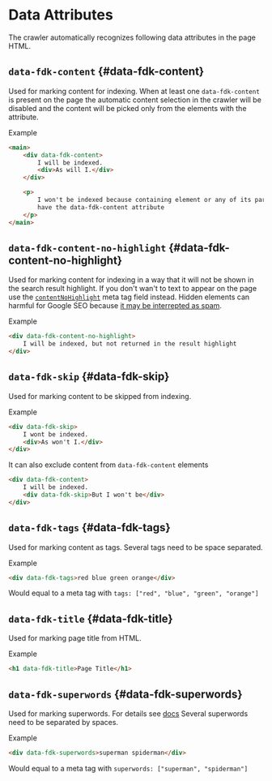 # Data Attributes

The crawler automatically recognizes following data attributes in the page HTML.

## `data-fdk-content` {#data-fdk-content}

Used for marking content for indexing. When at least one `data-fdk-content` is
present on the page the automatic content selection in the crawler will be
disabled and the content will be picked only from the elements with the
attribute.

Example

```html
<main>
	<div data-fdk-content>
		I will be indexed.
		<div>As will I.</div>
	</div>

	<p>
		I won't be indexed because containing element or any of its parents does not
		have the data-fdk-content attribute
	</p>
</main>
```

## `data-fdk-content-no-highlight` {#data-fdk-content-no-highlight}

Used for marking content for indexing in a way that it will not be shown in the
search result highlight. If you don't wan't to text to appear on the page use
the [`contentNoHighlight`](/crawler/meta-tag#contentNoHighlight) meta tag field
instead. Hidden elements can harmful for Google SEO because
[it may be interrepted as
spam](https://developers.google.com/search/docs/essentials/spam-policies#hidden-text-and-links).

Example

```html
<div data-fdk-content-no-highlight>
	I will be indexed, but not returned in the result highlight
</div>
```

## `data-fdk-skip` {#data-fdk-skip}

Used for marking content to be skipped from indexing.

Example

```html
<div data-fdk-skip>
	I wont be indexed.
	<div>As won't I.</div>
</div>
```

It can also exclude content from `data-fdk-content` elements

```html
<div data-fdk-content>
	I will be indexed.
	<div data-fdk-skip>But I won't be</div>
</div>
```

## `data-fdk-tags` {#data-fdk-tags}

Used for marking content as tags. Several tags need to be space separated.

Example

```html
<div data-fdk-tags>red blue green orange</div>
```

Would equal to a meta tag with `tags: ["red", "blue", "green", "orange"]`

## `data-fdk-title` {#data-fdk-title}

Used for marking page title from HTML.

Example

```html
<h1 data-fdk-title>Page Title</h1>
```

## `data-fdk-superwords` {#data-fdk-superwords}

Used for marking superwords. For details see [docs](/crawler/meta-tag#superwords)
Several superwords need to be separated by spaces.

Example

```html
<div data-fdk-superwords>superman spiderman</div>
```

Would equal to a meta tag with `superwords: ["superman", "spiderman"]`
